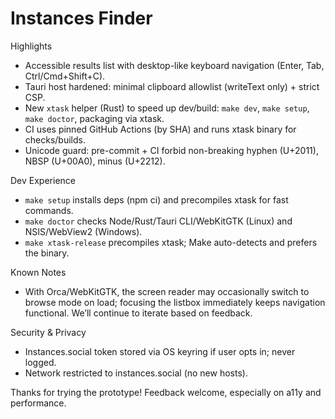 # Instances Finder <VERSION>

Highlights

- Accessible results list with desktop-like keyboard navigation (Enter, Tab, Ctrl/Cmd+Shift+C).
- Tauri host hardened: minimal clipboard allowlist (writeText only) + strict CSP.
- New `xtask` helper (Rust) to speed up dev/build: `make dev`, `make setup`, `make doctor`, packaging via xtask.
- CI uses pinned GitHub Actions (by SHA) and runs xtask binary for checks/builds.
- Unicode guard: pre-commit + CI forbid non-breaking hyphen (U+2011), NBSP (U+00A0), minus (U+2212).

Dev Experience

- `make setup` installs deps (npm ci) and precompiles xtask for fast commands.
- `make doctor` checks Node/Rust/Tauri CLI/WebKitGTK (Linux) and NSIS/WebView2 (Windows).
- `make xtask-release` precompiles xtask; Make auto-detects and prefers the binary.

Known Notes

- With Orca/WebKitGTK, the screen reader may occasionally switch to browse mode on load; focusing the listbox immediately keeps navigation functional. We’ll continue to iterate based on feedback.

Security & Privacy

- Instances.social token stored via OS keyring if user opts in; never logged.
- Network restricted to instances.social (no new hosts).

Thanks for trying the prototype! Feedback welcome, especially on a11y and performance.
